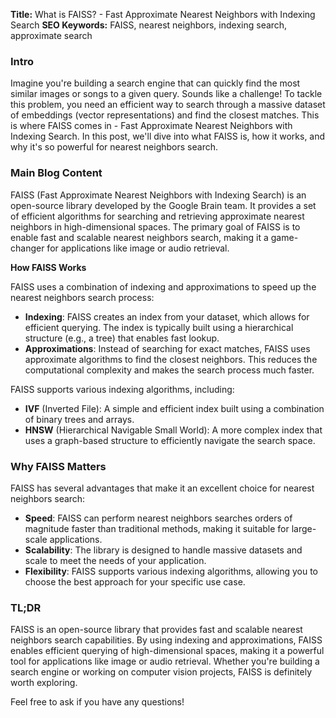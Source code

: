 **Title:** What is FAISS? - Fast Approximate Nearest Neighbors with Indexing Search
**SEO Keywords:** FAISS, nearest neighbors, indexing search, approximate search

### Intro

Imagine you're building a search engine that can quickly find the most similar images or songs to a given query. Sounds like a challenge! To tackle this problem, you need an efficient way to search through a massive dataset of embeddings (vector representations) and find the closest matches. This is where FAISS comes in - Fast Approximate Nearest Neighbors with Indexing Search. In this post, we'll dive into what FAISS is, how it works, and why it's so powerful for nearest neighbors search.

### Main Blog Content

FAISS (Fast Approximate Nearest Neighbors with Indexing Search) is an open-source library developed by the Google Brain team. It provides a set of efficient algorithms for searching and retrieving approximate nearest neighbors in high-dimensional spaces. The primary goal of FAISS is to enable fast and scalable nearest neighbors search, making it a game-changer for applications like image or audio retrieval.

**How FAISS Works**

FAISS uses a combination of indexing and approximations to speed up the nearest neighbors search process:

* **Indexing**: FAISS creates an index from your dataset, which allows for efficient querying. The index is typically built using a hierarchical structure (e.g., a tree) that enables fast lookup.
* **Approximations**: Instead of searching for exact matches, FAISS uses approximate algorithms to find the closest neighbors. This reduces the computational complexity and makes the search process much faster.

FAISS supports various indexing algorithms, including:

* **IVF** (Inverted File): A simple and efficient index built using a combination of binary trees and arrays.
* **HNSW** (Hierarchical Navigable Small World): A more complex index that uses a graph-based structure to efficiently navigate the search space.

### Why FAISS Matters

FAISS has several advantages that make it an excellent choice for nearest neighbors search:

* **Speed**: FAISS can perform nearest neighbors searches orders of magnitude faster than traditional methods, making it suitable for large-scale applications.
* **Scalability**: The library is designed to handle massive datasets and scale to meet the needs of your application.
* **Flexibility**: FAISS supports various indexing algorithms, allowing you to choose the best approach for your specific use case.

### TL;DR

FAISS is an open-source library that provides fast and scalable nearest neighbors search capabilities. By using indexing and approximations, FAISS enables efficient querying of high-dimensional spaces, making it a powerful tool for applications like image or audio retrieval. Whether you're building a search engine or working on computer vision projects, FAISS is definitely worth exploring.

Feel free to ask if you have any questions!